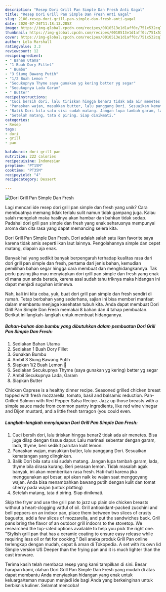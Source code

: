 ```yaml
---
description: "Resep Dori Grill Pan Simple Dan Fresh Anti Gagal"
title: "Resep Dori Grill Pan Simple Dan Fresh Anti Gagal"
slug: 2100-resep-dori-grill-pan-simple-dan-fresh-anti-gagal
date: 2020-07-26T11:18:13.285Z
image: https://img-global.cpcdn.com/recipes/0010513e1d1aff0c/751x532cq70/dori-grill-pan-simple-dan-fresh-foto-resep-utama.jpg
thumbnail: https://img-global.cpcdn.com/recipes/0010513e1d1aff0c/751x532cq70/dori-grill-pan-simple-dan-fresh-foto-resep-utama.jpg
cover: https://img-global.cpcdn.com/recipes/0010513e1d1aff0c/751x532cq70/dori-grill-pan-simple-dan-fresh-foto-resep-utama.jpg
author: Lela Marshall
ratingvalue: 3.3
reviewcount: 12
recipeingredient:
- " Bahan Utama"
- "1 Buah Dory Fillet"
- " Bumbu"
- "3 Siung Bawang Putih"
- "1/2 Buah Lemon "
- "Secukupnya Thyme saya gunakan yg kering better yg segar"
- "Secukupnya Lada Garam"
- " Butter"
recipeinstructions:
- "Cuci bersih dori, lalu tiriskan hingga benar2 tidak ada air menetes. Bisa juga dilap dengan tissue dapur. Lalu marinasi sebentar dengan garam, lada, thyme, beri sedikit parutan kulit lemon."
- "Panaskan wajan, masukkan butter, lalu panggang Dori. Sesuaikan kematangan yang diinginkan."
- "Balik Dori bila satu sisi sudah matang. Jangan lupa tambah garam, lada, thyme bila dirasa kurang. Beri perasan lemon. Tidak masalah agak banyak, ini akan memberikan rasa fresh. Hati-hati karena jika menggunakan api besar, api akan naik ke wajan saat menggoyang wajan. Anda bisa menambahkan bawang putih dengan kulit dan tomat cherry pada wajan (untuk platting)"
- "Setelah matang, tata d piring. Siap dinikmati."
categories:
- Resep
tags:
- dori
- grill
- pan

katakunci: dori grill pan 
nutrition: 222 calories
recipecuisine: Indonesian
preptime: "PT15M"
cooktime: "PT35M"
recipeyield: "4"
recipecategory: Dessert

---
```



![Dori Grill Pan Simple Dan Fresh](https://img-global.cpcdn.com/recipes/0010513e1d1aff0c/751x532cq70/dori-grill-pan-simple-dan-fresh-foto-resep-utama.jpg)

Lagi mencari ide resep dori grill pan simple dan fresh yang unik? Cara membuatnya memang tidak terlalu sulit namun tidak gampang juga. Kalau salah mengolah maka hasilnya akan hambar dan bahkan tidak sedap. Padahal dori grill pan simple dan fresh yang enak seharusnya mempunyai aroma dan cita rasa yang dapat memancing selera kita.

Dori Grill Pan Simple Dan Fresh. Dori adalah salah satu ikan favorite saya karena tidak amis seperti ikan laut lainnya. Pengolahannya simple dan cepet matang, diapain aja enak.

Banyak hal yang sedikit banyak berpengaruh terhadap kualitas rasa dari dori grill pan simple dan fresh, pertama dari jenis bahan, kemudian pemilihan bahan segar hingga cara membuat dan menghidangkannya. Tak perlu pusing jika mau menyiapkan dori grill pan simple dan fresh yang enak di mana pun anda berada, karena asal sudah tahu triknya maka hidangan ini dapat menjadi suguhan istimewa.


Nah, kali ini kita coba, yuk, buat dori grill pan simple dan fresh sendiri di rumah. Tetap berbahan yang sederhana, sajian ini bisa memberi manfaat dalam membantu menjaga kesehatan tubuh kita. Anda dapat membuat Dori Grill Pan Simple Dan Fresh memakai 8 bahan dan 4 tahap pembuatan. Berikut ini langkah-langkah untuk membuat hidangannya.

<!--inarticleads1-->

##### Bahan-bahan dan bumbu yang dibutuhkan dalam pembuatan Dori Grill Pan Simple Dan Fresh:

1. Sediakan  Bahan Utama
1. Sediakan 1 Buah Dory Fillet
1. Gunakan  Bumbu
1. Ambil 3 Siung Bawang Putih
1. Siapkan 1/2 Buah Lemon 🍋
1. Sediakan Secukupnya Thyme (saya gunakan yg kering) better yg segar
1. Ambil Secukupnya Lada, Garam
1. Siapkan  Butter


Chicken Caprese is a healthy dinner recipe. Seasoned grilled chicken breast topped with fresh mozzarella, tomato, basil and balsamic reduction. Pan-Grilled Salmon with Red Pepper Salsa Recipe. Jazz up those breasts with a simple sauce made from common pantry ingredients, like red wine vinegar and Dijon mustard, and a little fresh tarragon (you could even. 

<!--inarticleads2-->

##### Langkah-langkah menyiapkan Dori Grill Pan Simple Dan Fresh:

1. Cuci bersih dori, lalu tiriskan hingga benar2 tidak ada air menetes. Bisa juga dilap dengan tissue dapur. Lalu marinasi sebentar dengan garam, lada, thyme, beri sedikit parutan kulit lemon.
1. Panaskan wajan, masukkan butter, lalu panggang Dori. Sesuaikan kematangan yang diinginkan.
1. Balik Dori bila satu sisi sudah matang. Jangan lupa tambah garam, lada, thyme bila dirasa kurang. Beri perasan lemon. Tidak masalah agak banyak, ini akan memberikan rasa fresh. Hati-hati karena jika menggunakan api besar, api akan naik ke wajan saat menggoyang wajan. Anda bisa menambahkan bawang putih dengan kulit dan tomat cherry pada wajan (untuk platting)
1. Setelah matang, tata d piring. Siap dinikmati.


Skip the fryer and use the grill pan to jazz up plain ole chicken breasts without a heart-clogging vatful of oil. Grill antioxidant-packed zucchini and bell peppers on an indoor pan, place them between two slices of crusty baguette, add a few slices of mozzarella, and put the sandwiches back. Grill pans bring the flavor of an outdoor grill indoors to the stovetop. We researched the top-rated options available to help you pick the right one. &#34;Stylish grill pan that has a ceramic coating to ensure easy release while requiring less oil or fat for cooking.&#34; Beli aneka produk Grill Pan online terlengkap dengan mudah, cepat &amp; aman di Tokopedia. A set with its own lid Simple version US Deeper than the frying pan and it is much lighter than the cast ironware. 

Terima kasih telah membaca resep yang kami tampilkan di sini. Besar harapan kami, olahan Dori Grill Pan Simple Dan Fresh yang mudah di atas dapat membantu Anda menyiapkan hidangan yang enak untuk keluarga/teman maupun menjadi ide bagi Anda yang berkeinginan untuk berbisnis kuliner. Selamat mencoba!
